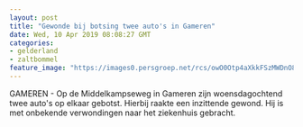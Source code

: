 ```yaml
---
layout: post
title: "Gewonde bij botsing twee auto's in Gameren"
date: Wed, 10 Apr 2019 08:08:27 GMT
categories: 
- gelderland 
- zaltbommel 
feature_image: "https://images0.persgroep.net/rcs/owO0Otp4aXkkFSzMWDnO8VfoL70/diocontent/145224766/_fitwidth/400/?appId=21791a8992982cd8da851550a453bd7f&quality=0.7"
---
```


GAMEREN - Op de Middelkampseweg in Gameren zijn woensdagochtend twee auto's op elkaar gebotst. Hierbij raakte een inzittende gewond. Hij is met onbekende verwondingen naar het ziekenhuis gebracht.

